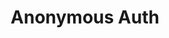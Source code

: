 ---
title: Anonymous Auth
description: Simple guest login with Firebase Anonymous Auth
weight: 15
lastmod: 2021-11-01T10:23:30-09:00
draft: false
vimeo: 348515323
emoji: 👤
---